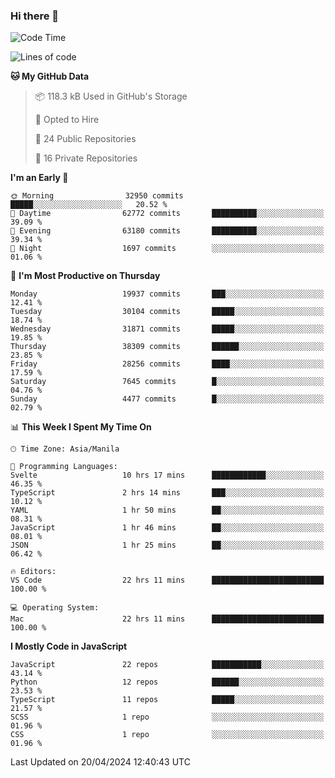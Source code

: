 ### Hi there 👋

<!--START_SECTION:waka-->
![Code Time](http://img.shields.io/badge/Code%20Time-676%20hrs%2059%20mins-blue)

![Lines of code](https://img.shields.io/badge/From%20Hello%20World%20I%27ve%20Written-64.1%20million%20lines%20of%20code-blue)

**🐱 My GitHub Data** 

> 📦 118.3 kB Used in GitHub's Storage 
 > 
> 💼 Opted to Hire
 > 
> 📜 24 Public Repositories 
 > 
> 🔑 16 Private Repositories 
 > 
**I'm an Early 🐤** 

```text
🌞 Morning                32950 commits       █████░░░░░░░░░░░░░░░░░░░░   20.52 % 
🌆 Daytime                62772 commits       ██████████░░░░░░░░░░░░░░░   39.09 % 
🌃 Evening                63180 commits       ██████████░░░░░░░░░░░░░░░   39.34 % 
🌙 Night                  1697 commits        ░░░░░░░░░░░░░░░░░░░░░░░░░   01.06 % 
```
📅 **I'm Most Productive on Thursday** 

```text
Monday                   19937 commits       ███░░░░░░░░░░░░░░░░░░░░░░   12.41 % 
Tuesday                  30104 commits       █████░░░░░░░░░░░░░░░░░░░░   18.74 % 
Wednesday                31871 commits       █████░░░░░░░░░░░░░░░░░░░░   19.85 % 
Thursday                 38309 commits       ██████░░░░░░░░░░░░░░░░░░░   23.85 % 
Friday                   28256 commits       ████░░░░░░░░░░░░░░░░░░░░░   17.59 % 
Saturday                 7645 commits        █░░░░░░░░░░░░░░░░░░░░░░░░   04.76 % 
Sunday                   4477 commits        █░░░░░░░░░░░░░░░░░░░░░░░░   02.79 % 
```


📊 **This Week I Spent My Time On** 

```text
🕑︎ Time Zone: Asia/Manila

💬 Programming Languages: 
Svelte                   10 hrs 17 mins      ████████████░░░░░░░░░░░░░   46.35 % 
TypeScript               2 hrs 14 mins       ███░░░░░░░░░░░░░░░░░░░░░░   10.12 % 
YAML                     1 hr 50 mins        ██░░░░░░░░░░░░░░░░░░░░░░░   08.31 % 
JavaScript               1 hr 46 mins        ██░░░░░░░░░░░░░░░░░░░░░░░   08.01 % 
JSON                     1 hr 25 mins        ██░░░░░░░░░░░░░░░░░░░░░░░   06.42 % 

🔥 Editors: 
VS Code                  22 hrs 11 mins      █████████████████████████   100.00 % 

💻 Operating System: 
Mac                      22 hrs 11 mins      █████████████████████████   100.00 % 
```

**I Mostly Code in JavaScript** 

```text
JavaScript               22 repos            ███████████░░░░░░░░░░░░░░   43.14 % 
Python                   12 repos            ██████░░░░░░░░░░░░░░░░░░░   23.53 % 
TypeScript               11 repos            █████░░░░░░░░░░░░░░░░░░░░   21.57 % 
SCSS                     1 repo              ░░░░░░░░░░░░░░░░░░░░░░░░░   01.96 % 
CSS                      1 repo              ░░░░░░░░░░░░░░░░░░░░░░░░░   01.96 % 
```




 Last Updated on 20/04/2024 12:40:43 UTC
<!--END_SECTION:waka-->
